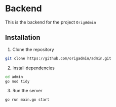 # Backend

This is the backend for the project `OrigAdmin`

## Installation

1. Clone the repository

```bash
git clone https://github.com/origadmin/admin.git
```

2. Install dependencies
```bash
cd admin
go mod tidy
```

3. Run the server
```bash
go run main.go start
```